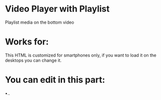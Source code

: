 # Video Player with Playlist

Playlist media on the bottom video

# Works for:

This HTML is customized for smartphones only, if you want to load it on the desktops you can change it.

# You can edit in this part:

•..<style>
•..<script>

# About the solution:

Still not perfect, but you can be yourself in your own way.
